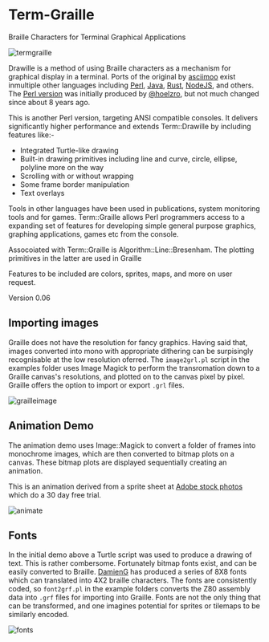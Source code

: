 # Term-Graille
Braille Characters for Terminal Graphical Applications

![termgraille](https://user-images.githubusercontent.com/34284663/180637940-01b583a0-1a71-4a5d-a29b-394a940ce46f.gif)


Drawille is a method of using Braille characters as a mechanism for graphical display in a terminal.  Ports of the original by [asciimoo](https://github.com/asciimoo/drawille) exist inmultiple other languages including [Perl](https://metacpan.org/dist/Term-Drawille), [Java](https://github.com/null93/drawille), [Rust](https://crates.io/crates/drawille), [NodeJS](https://www.npmjs.com/package/drawille), and others.  The [Perl version](https://github.com/hoelzro/term-drawille) was initially produced by [@hoelzro](https://hoelz.ro/), but not much changed since about 8 years ago.

This is another Perl version, targeting ANSI compatible consoles. It delivers significantly higher performance and extends Term::Drawille by including features like:- 

* Integrated Turtle-like drawing
* Built-in drawing primitives including line and curve, circle, ellipse, polyline more on the way
* Scrolling with or without wrapping
* Some frame border manipulation
* Text overlays

Tools in other languages have been used in publications, system monitoring tools and for games. Term::Graille allows Perl programmers access to a expanding set of features for developing simple general purpose graphics, graphing applications, games etc from the console.

Assocoiated with Term::Graille is Algorithm::Line::Bresenham. The plotting primitives in the latter are used in Graille

Features to be included are colors, sprites, maps, and more on user request.

Version 0.06

## Importing images

Graille does not have the resolution for fancy graphics.  Having said that, images converted into mono with appropriate dithering can be surpisingly recognisable at the low resolution oferred.  The `image2grl.pl` script in the examples folder uses Image Magick to perform the transromation down to a Graille canvas's resolutions, and plotted on to the canvas pixel by pixel.  Graille offers the option to import or export `.grl` files.

![grailleimage](https://user-images.githubusercontent.com/34284663/179080305-c24ab071-505b-485b-bff5-cb44ed76c27c.png)

## Animation Demo

The animation demo uses Image::Magick to convert a folder of frames into monochrome images, which are then converted to bitmap plots on a canvas. These bitmap plots are displayed sequentially creating an animation. 

This is an animation derived from a sprite sheet at [Adobe stock photos](https://stock.adobe.com/uk/images/cheetah-run-cycle-animation-sprite-sheet-silhouette-animation-frames-running-chasing/183196184) which do a 30 day free trial.

![animate](https://user-images.githubusercontent.com/34284663/177872104-57463dc3-f7f7-47a8-a9ef-3c85b4dd923f.gif)

## Fonts

In the initial demo above a Turtle script was used to produce a drawing of text.  This is rather combersome.  Fortunately bitmap fonts exist, and can be easily converted to Braille.  [DamienG](https://damieng.com/typography/zx-origins/) has produced a series of 8X8 fonts which can translated into 4X2 braille characters.  The fonts are consistently coded, so `font2grf.pl` in the example folders converts the Z80 assembly data into `.grf` files for importing into Graille.  Fonts are not the only thing that can be transformed, and one imagines potential for sprites or tilemaps to be similarly encoded.

![fonts](https://user-images.githubusercontent.com/34284663/179078012-69f9f535-8d41-46b0-ba68-0a5dbe613cd9.gif)


